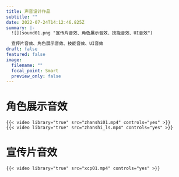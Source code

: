 ```yaml
---
title: 声音设计作品
subtitle: ""
date: 2022-07-24T14:12:46.825Z
summary: |-
  ![](sound01.png "宣传片音效、角色展示音效、技能音效、UI音效")

  宣传片音效、角色展示音效、技能音效、UI音效
draft: false
featured: false
image:
  filename: ""
  focal_point: Smart
  preview_only: false
---
```

# 角色展示音效

```
{{< video library="true" src="zhanshi01.mp4" controls="yes" >}}
{{< video library="true" src="zhanshi_ls.mp4" controls="yes" >}}
```

# 宣传片音效

```
{{< video library="true" src="xcp01.mp4" controls="yes" >}}
```